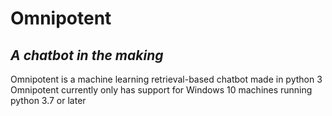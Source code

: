# Omnipotent
*A chatbot in the making*
---------------------------
Omnipotent is a machine learning retrieval-based chatbot made in python 3  
Omnipotent currently only has support for Windows 10 machines running python 3.7 or later
